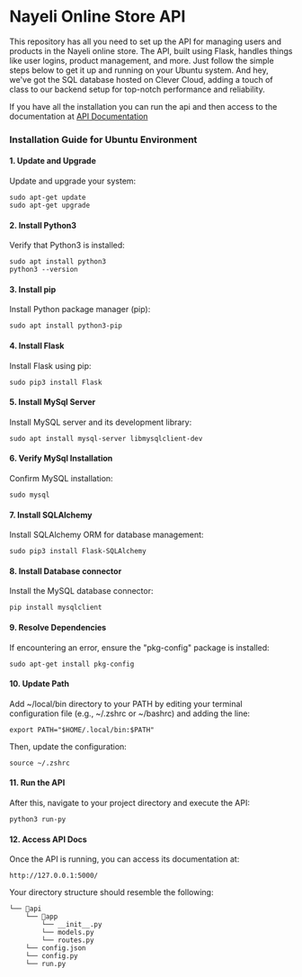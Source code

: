 # Nayeli Online Store API

This repository has all you need to set up the API for managing users and products in the Nayeli online store. The API, built using Flask, handles things like user logins, product management, and more. Just follow the simple steps below to get it up and running on your Ubuntu system. And hey, we've got the SQL database hosted on Clever Cloud, adding a touch of class to our backend setup for top-notch performance and reliability.  

If you have all the installation you can run the api and then access to the documentation at [API Documentation](http://127.0.0.1:5000/)

### Installation Guide for Ubuntu Environment

#### 1. Update and Upgrade

Update and upgrade your system:

```
sudo apt-get update
sudo apt-get upgrade
```

#### 2. Install Python3

Verify that Python3 is installed:

```
sudo apt install python3
python3 --version
```

#### 3. Install pip

Install Python package manager (pip):

```
sudo apt install python3-pip
```

#### 4. Install Flask

Install Flask using pip:

```
sudo pip3 install Flask
```

#### 5. Install MySql Server

Install MySQL server and its development library:

```
sudo apt install mysql-server libmysqlclient-dev
```

#### 6. Verify MySql Installation

Confirm MySQL installation:

```
sudo mysql
```

#### 7. Install SQLAlchemy

Install SQLAlchemy ORM for database management:

```
sudo pip3 install Flask-SQLAlchemy
```

#### 8. Install Database connector

Install the MySQL database connector:

```
pip install mysqlclient
```

#### 9. Resolve Dependencies

If encountering an error, ensure the "pkg-config" package is installed:

```
sudo apt-get install pkg-config
```

#### 10. Update Path

Add ~/local/bin directory to your PATH by editing your terminal configuration file (e.g., ~/.zshrc or ~/bashrc) and adding the line:

```
export PATH="$HOME/.local/bin:$PATH"
```

Then, update the configuration:

```
source ~/.zshrc
```

#### 11. Run the API

After this, navigate to your project directory and execute the API:

```
python3 run-py
```

#### 12. Access API Docs

Once the API is running, you can access its documentation at:

```
http://127.0.0.1:5000/
```

Your directory structure should resemble the following:

```
└── 📁api
    └── 📁app
        └── __init__.py
        └── models.py
        └── routes.py
    └── config.json
    └── config.py
    └── run.py
```
